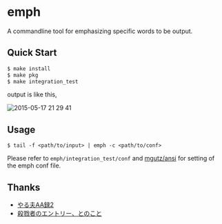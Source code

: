 emph
============

A commandline tool for emphasizing specific words to be output.

## Quick Start

```sh
$ make install
$ make pkg
$ make integration_test
```

output is like this,

![2015-05-17 21 29 41](https://cloud.githubusercontent.com/assets/1106556/7670338/0ad2a220-fcdc-11e4-835d-567b6caf24a6.png)

## Usage

```
$ tail -f <path/to/input> | emph -c <path/to/conf>
```

Please refer to `emph/integration_test/conf` and [mgutz/ansi](https://github.com/mgutz/ansi) for setting of the emph conf file.


## Thanks

* [やる夫AA録2](http://yaruo.b4t.jp/index.php?id=HukuTemp/%E3%81%9D%E3%81%AE%E4%BB%96%E4%BD%9C%E5%93%81/%E3%81%AA%E8%A1%8C/%E3%83%8B%E3%83%B3%E3%82%B8%E3%83%A3%E3%82%B9%E3%83%AC%E3%82%A4%E3%83%A4%E3%83%BC%EF%BC%88NINJASLAYER%EF%BC%89.mlt#.83j.83.93.83W.83.83.83X.83.8C.83C.83.84.81.5B)
* [殺戮者のエントリー、とのこと](http://mint.hateblo.jp/entry/2014/05/20/014227)

